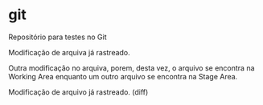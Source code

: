 # git
Repositório para testes no Git

Modificação de arquiva já rastreado.

Outra modificação no arquiva, porem, desta vez, o arquivo se encontra na Working Area
enquanto um outro arquivo se encontra na Stage Area.

Modificação de arquivo já rastreado. (diff)

